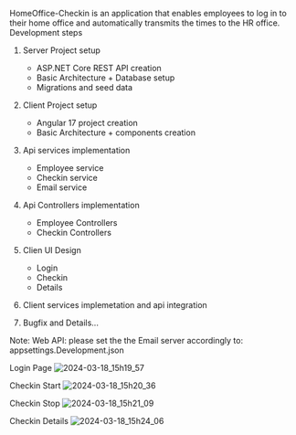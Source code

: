 HomeOffice-Checkin is an application that enables employees to log in to their home office and automatically transmits the times to the HR office.
Development steps
1. Server Project setup
   - ASP.NET Core REST API creation
   - Basic Architecture + Database setup
   - Migrations and seed data
     
2. Client Project setup
   - Angular 17 project creation
   - Basic Architecture + components creation
     
3. Api services implementation
   - Employee service
   - Checkin service
   - Email service
     
4. Api Controllers implementation
   - Employee Controllers
   - Checkin Controllers
     
5. Clien UI Design
   - Login
   - Checkin
   - Details
     
6. Client services implemetation and api integration
7. Bugfix and Details...


Note: Web API: please set the the Email server accordingly to: appsettings.Development.json


Login Page
![2024-03-18_15h19_57](https://github.com/Kenffy/home-office-checkin/assets/31046518/a629f8ca-5b36-42af-af38-78b839406dc0)

Checkin Start
![2024-03-18_15h20_36](https://github.com/Kenffy/home-office-checkin/assets/31046518/be3c4d16-acda-423f-97c0-e39a40e86ce0)

Checkin Stop
![2024-03-18_15h21_09](https://github.com/Kenffy/home-office-checkin/assets/31046518/dfd2d374-5cd6-4d24-9b5c-bba3aa2f1dac)

Checkin Details
![2024-03-18_15h24_06](https://github.com/Kenffy/home-office-checkin/assets/31046518/081f9738-8e2f-4037-9f73-ff996acd77e8)



